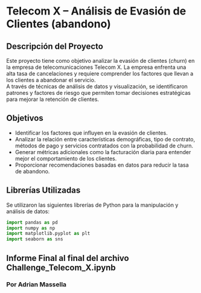 # Telecom X – Análisis de Evasión de Clientes (abandono)

## Descripción del Proyecto
Este proyecto tiene como objetivo analizar la evasión de clientes (*churn*) en la empresa de telecomunicaciones Telecom X. La empresa enfrenta una alta tasa de cancelaciones y requiere comprender los factores que llevan a los clientes a abandonar el servicio.  
A través de técnicas de análisis de datos y visualización, se identificaron patrones y factores de riesgo que permiten tomar decisiones estratégicas para mejorar la retención de clientes.

## Objetivos
- Identificar los factores que influyen en la evasión de clientes.
- Analizar la relación entre características demográficas, tipo de contrato, métodos de pago y servicios contratados con la probabilidad de churn.
- Generar métricas adicionales como la facturación diaria para entender mejor el comportamiento de los clientes.
- Proporcionar recomendaciones basadas en datos para reducir la tasa de abandono.

## Librerías Utilizadas
Se utilizaron las siguientes librerías de Python para la manipulación y análisis de datos:

```python
import pandas as pd
import numpy as np
import matplotlib.pyplot as plt
import seaborn as sns
```
## Informe Final al final del archivo Challenge_Telecom_X.ipynb

### Por Adrian Massella
